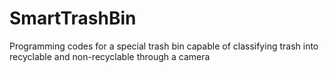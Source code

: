 # SmartTrashBin
Programming codes for a special trash bin capable of classifying trash into recyclable and non-recyclable through a camera
